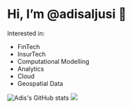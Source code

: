 # Hi, I’m @adisaljusi 👋
Interested in:
- FinTech
- InsurTech
- Computational Modelling
- Analytics
- Cloud
- Geospatial Data

![Adis's GitHub stats](https://github-readme-stats.vercel.app/api/?username=adisaljusi&show_icons=true&theme=tokyonight)
![](https://github-readme-streak-stats.herokuapp.com/?user=adisaljusi&show_icons=true&theme=tokyonight)
